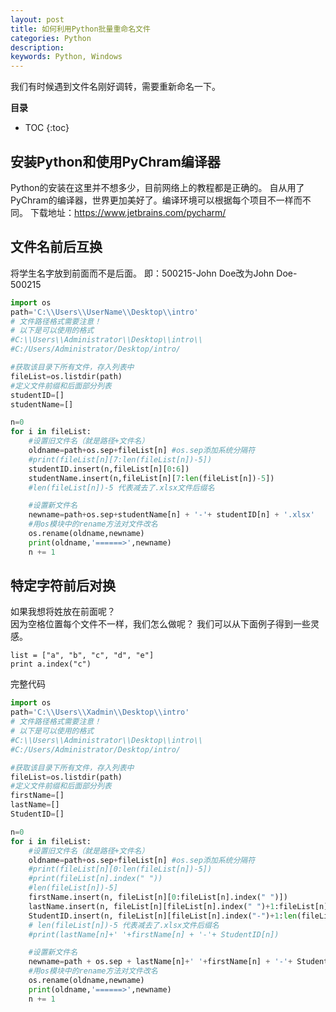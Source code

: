 ```yaml
---
layout: post
title: 如何利用Python批量重命名文件
categories: Python
description: 
keywords: Python, Windows
---
```


我们有时候遇到文件名刚好调转，需要重新命名一下。

**目录**

* TOC
{:toc}
  

## 安装Python和使用PyChram编译器
Python的安装在这里并不想多少，目前网络上的教程都是正确的。
自从用了PyChram的编译器，世界更加美好了。编译环境可以根据每个项目不一样而不同。
下载地址：https://www.jetbrains.com/pycharm/  


## 文件名前后互换
将学生名字放到前面而不是后面。
即：500215-John Doe改为John Doe-500215  
  
```python
import os
path='C:\\Users\\UserName\\Desktop\\intro'
# 文件路径格式需要注意！
# 以下是可以使用的格式
#C:\\Users\\Administrator\\Desktop\\intro\\
#C:/Users/Administrator/Desktop/intro/

#获取该目录下所有文件，存入列表中
fileList=os.listdir(path)
#定义文件前缀和后面部分列表
studentID=[]
studentName=[]

n=0
for i in fileList:
    #设置旧文件名（就是路径+文件名）
    oldname=path+os.sep+fileList[n] #os.sep添加系统分隔符
    #print(fileList[n][7:len(fileList[n])-5])
    studentID.insert(n,fileList[n][0:6])
    studentName.insert(n,fileList[n][7:len(fileList[n])-5])
    #len(fileList[n])-5 代表减去了.xlsx文件后缀名

    #设置新文件名
    newname=path+os.sep+studentName[n] + '-'+ studentID[n] + '.xlsx'
    #用os模块中的rename方法对文件改名
    os.rename(oldname,newname)
    print(oldname,'======>',newname)
    n += 1


```

## 特定字符前后对换
如果我想将姓放在前面呢？  
因为空格位置每个文件不一样，我们怎么做呢？ 
我们可以从下面例子得到一些灵感。  
```
list = ["a", "b", "c", "d", "e"]
print a.index("c")
```

完整代码
```python
import os
path='C:\\Users\\Xadmin\\Desktop\\intro'
# 文件路径格式需要注意！
# 以下是可以使用的格式
#C:\\Users\\Administrator\\Desktop\\intro\\
#C:/Users/Administrator/Desktop/intro/

#获取该目录下所有文件，存入列表中
fileList=os.listdir(path)
#定义文件前缀和后面部分列表
firstName=[]
lastName=[]
StudentID=[]

n=0
for i in fileList:
    #设置旧文件名（就是路径+文件名）
    oldname=path+os.sep+fileList[n] #os.sep添加系统分隔符
    #print(fileList[n][0:len(fileList[n])-5])
    #print(fileList[n].index(" "))
    #len(fileList[n])-5]
    firstName.insert(n, fileList[n][0:fileList[n].index(" ")])
    lastName.insert(n, fileList[n][fileList[n].index(" ")+1:fileList[n].index("-")])
    StudentID.insert(n, fileList[n][fileList[n].index("-")+1:len(fileList[n])-5])
    # len(fileList[n])-5 代表减去了.xlsx文件后缀名
    #print(lastName[n]+' '+firstName[n] + '-'+ StudentID[n])

    #设置新文件名
    newname=path + os.sep + lastName[n]+' '+firstName[n] + '-'+ StudentID[n] + '.xlsx'
    #用os模块中的rename方法对文件改名
    os.rename(oldname,newname)
    print(oldname,'======>',newname)
    n += 1



```

